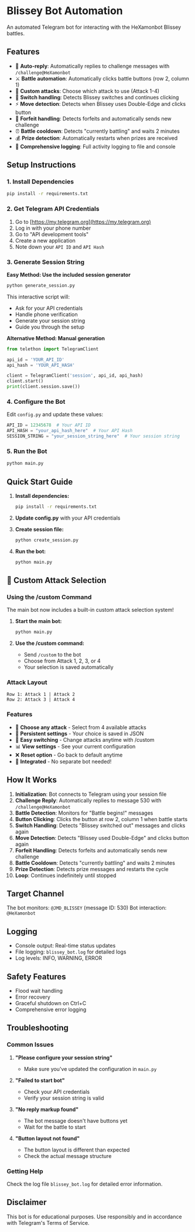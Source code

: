 # Blissey Bot Automation

An automated Telegram bot for interacting with the HeXamonbot Blissey battles.

## Features

- 🤖 **Auto-reply**: Automatically replies to challenge messages with `/challenge@HeXamonbot`
- ⚔️ **Battle automation**: Automatically clicks battle buttons (row 2, column 1)
- 🎯 **Custom attacks**: Choose which attack to use (Attack 1-4)
- 🔄 **Switch handling**: Detects Blissey switches and continues clicking
- ⚡ **Move detection**: Detects when Blissey uses Double-Edge and clicks button
- 💸 **Forfeit handling**: Detects forfeits and automatically sends new challenge
- ⏰ **Battle cooldown**: Detects "currently battling" and waits 2 minutes
- 💰 **Prize detection**: Automatically restarts when prizes are received
- 📝 **Comprehensive logging**: Full activity logging to file and console

## Setup Instructions

### 1. Install Dependencies

```bash
pip install -r requirements.txt
```

### 2. Get Telegram API Credentials

1. Go to [https://my.telegram.org](https://my.telegram.org)
2. Log in with your phone number
3. Go to "API development tools"
4. Create a new application
5. Note down your `API ID` and `API Hash`

### 3. Generate Session String

**Easy Method: Use the included session generator**
```bash
python generate_session.py
```

This interactive script will:
- Ask for your API credentials
- Handle phone verification
- Generate your session string
- Guide you through the setup

**Alternative Method: Manual generation**
```python
from telethon import TelegramClient

api_id = 'YOUR_API_ID'
api_hash = 'YOUR_API_HASH'

client = TelegramClient('session', api_id, api_hash)
client.start()
print(client.session.save())
```

### 4. Configure the Bot

Edit `config.py` and update these values:

```python
API_ID = 12345678  # Your API ID
API_HASH = "your_api_hash_here"  # Your API Hash
SESSION_STRING = "your_session_string_here"  # Your session string
```

### 5. Run the Bot

```bash
python main.py
```

## Quick Start Guide

1. **Install dependencies:**
   ```bash
   pip install -r requirements.txt
   ```

2. **Update config.py** with your API credentials

3. **Create session file:**
   ```bash
   python create_session.py
   ```

4. **Run the bot:**
   ```bash
   python main.py
   ```

## 🎯 Custom Attack Selection

### Using the /custom Command

The main bot now includes a built-in custom attack selection system!

1. **Start the main bot:**
   ```bash
   python main.py
   ```

2. **Use the /custom command:**
   - Send `/custom` to the bot
   - Choose from Attack 1, 2, 3, or 4
   - Your selection is saved automatically

### Attack Layout
```
Row 1: Attack 1 | Attack 2
Row 2: Attack 3 | Attack 4
```

### Features
- 🎯 **Choose any attack** - Select from 4 available attacks
- 💾 **Persistent settings** - Your choice is saved in JSON
- 🔄 **Easy switching** - Change attacks anytime with /custom
- 📊 **View settings** - See your current configuration
- ❌ **Reset option** - Go back to default anytime
- 🤖 **Integrated** - No separate bot needed!

## How It Works

1. **Initialization**: Bot connects to Telegram using your session file
2. **Challenge Reply**: Automatically replies to message 530 with `/challenge@HeXamonbot`
3. **Battle Detection**: Monitors for "Battle begins!" messages
4. **Button Clicking**: Clicks the button at row 2, column 1 when battle starts
5. **Switch Handling**: Detects "Blissey switched out" messages and clicks again
6. **Move Detection**: Detects "Blissey used Double-Edge" and clicks button again
7. **Forfeit Handling**: Detects forfeits and automatically sends new challenge
8. **Battle Cooldown**: Detects "currently battling" and waits 2 minutes
9. **Prize Detection**: Detects prize messages and restarts the cycle
7. **Loop**: Continues indefinitely until stopped

## Target Channel

The bot monitors: `@JMD_BLISSEY` (message ID: 530)
Bot interaction: `@HeXamonbot`

## Logging

- Console output: Real-time status updates
- File logging: `blissey_bot.log` for detailed logs
- Log levels: INFO, WARNING, ERROR

## Safety Features

- Flood wait handling
- Error recovery
- Graceful shutdown on Ctrl+C
- Comprehensive error logging

## Troubleshooting

### Common Issues

1. **"Please configure your session string"**
   - Make sure you've updated the configuration in `main.py`

2. **"Failed to start bot"**
   - Check your API credentials
   - Verify your session string is valid

3. **"No reply markup found"**
   - The bot message doesn't have buttons yet
   - Wait for the battle to start

4. **"Button layout not found"**
   - The button layout is different than expected
   - Check the actual message structure

### Getting Help

Check the log file `blissey_bot.log` for detailed error information.

## Disclaimer

This bot is for educational purposes. Use responsibly and in accordance with Telegram's Terms of Service.
